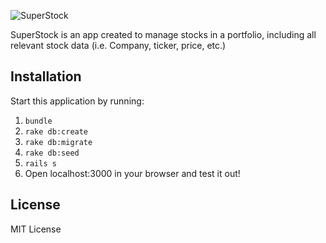 ![SuperStock](https://user-images.githubusercontent.com/68574177/133537944-41b0151d-5cd5-4521-ba50-5e3b4a8c34d4.png)

SuperStock is an app created to manage stocks in a portfolio, including all relevant stock data (i.e. Company, ticker, price, etc.)

## Installation

Start this application by running:

1. `bundle` 
2. `rake db:create`
3. `rake db:migrate`
4. `rake db:seed`
5. `rails s`
6. Open localhost:3000 in your browser and test it out! 

## License

MIT License 

